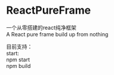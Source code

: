 # ReactPureFrame

一个从零搭建的react纯净框架 <br/>
A React pure frame build up from nothing

目前支持：<br/>
start: <br/>
npm start<br/>
npm build
